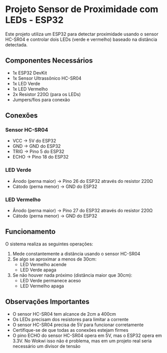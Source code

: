 # Projeto Sensor de Proximidade com LEDs - ESP32

Este projeto utiliza um ESP32 para detectar proximidade usando o sensor HC-SR04 e controlar dois LEDs (verde e vermelho) baseado na distância detectada.

## Componentes Necessários

- 1x ESP32 DevKit
- 1x Sensor Ultrassônico HC-SR04
- 1x LED Verde
- 1x LED Vermelho
- 2x Resistor 220Ω (para os LEDs)
- Jumpers/fios para conexão

## Conexões

### Sensor HC-SR04
- VCC → 5V do ESP32
- GND → GND do ESP32
- TRIG → Pino 5 do ESP32
- ECHO → Pino 18 do ESP32

### LED Verde
- Ânodo (perna maior) → Pino 26 do ESP32 através do resistor 220Ω
- Cátodo (perna menor) → GND do ESP32

### LED Vermelho
- Ânodo (perna maior) → Pino 27 do ESP32 através do resistor 220Ω
- Cátodo (perna menor) → GND do ESP32

## Funcionamento

O sistema realiza as seguintes operações:
1. Mede constantemente a distância usando o sensor HC-SR04
2. Se algo se aproximar a menos de 30cm:
   - LED Vermelho acende
   - LED Verde apaga
3. Se não houver nada próximo (distância maior que 30cm):
   - LED Verde permanece aceso
   - LED Vermelho apaga

## Observações Importantes

- O sensor HC-SR04 tem alcance de 2cm a 400cm
- Os LEDs precisam dos resistores para limitar a corrente
- O sensor HC-SR04 precisa de 5V para funcionar corretamente
- Certifique-se de que todas as conexões estejam firmes
- O pino ECHO do sensor HC-SR04 opera em 5V, mas o ESP32 opera em 3.3V. No Wokwi isso não é problema, mas em um projeto real seria necessário um divisor de tensão 